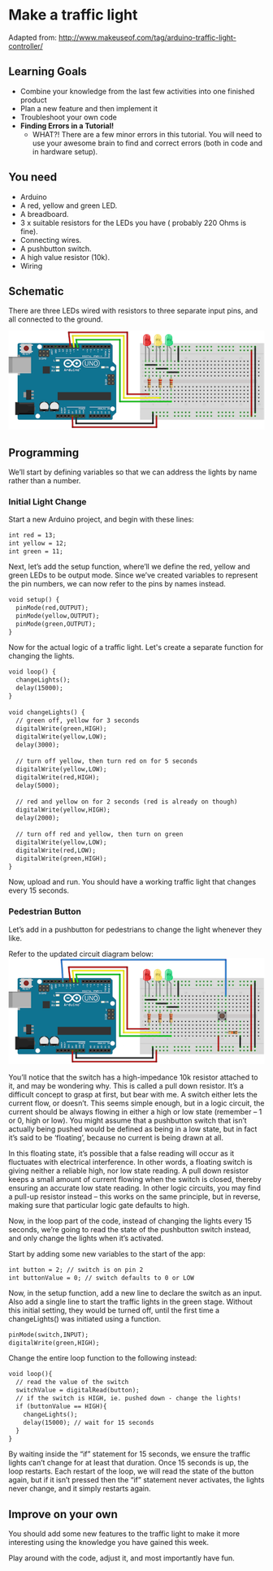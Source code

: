 # Make a traffic light
Adapted from: http://www.makeuseof.com/tag/arduino-traffic-light-controller/

## Learning Goals
- Combine your knowledge from the last few activities into one finished product
- Plan a new feature and then implement it
- Troubleshoot your own code
- **Finding Errors in a Tutorial!**
  - WHAT?! There are a few minor errors in this tutorial. You will need to use your awesome brain to find and correct errors (both in code and in hardware setup).

## You need
- Arduino
- A red, yellow and green LED.
- A breadboard.
- 3 x suitable resistors for the LEDs you have ( probably 220 Ohms is fine).
- Connecting wires.
- A pushbutton switch.
- A high value resistor (10k).
- Wiring

## Schematic
There are three LEDs wired with resistors to three separate input pins, and all connected to the ground.

![Traffic Light Schematic](Arduino_Traffic_Light.png)

## Programming
We’ll start by defining variables so that we can address the lights by name rather than a number.

### Initial Light Change
Start a new Arduino project, and begin with these lines:

```
int red = 13;
int yellow = 12;
int green = 11;
```

Next, let’s add the setup function, where’ll we define the red, yellow and green LEDs to be output mode. Since we’ve created variables to represent the pin numbers, we can now refer to the pins by names instead.

```
void setup() {
  pinMode(red,OUTPUT);
  pinMode(yellow,OUTPUT);
  pinMode(green,OUTPUT);
}
```

Now for the actual logic of a traffic light. Let's create a separate function for changing the lights.

```
void loop() {
  changeLights();
  delay(15000);
}

void changeLights() {
  // green off, yellow for 3 seconds
  digitalWrite(green,HIGH);
  digitalWrite(yellow,LOW);
  delay(3000);

  // turn off yellow, then turn red on for 5 seconds
  digitalWrite(yellow,LOW);
  digitalWrite(red,HIGH);
  delay(5000);

  // red and yellow on for 2 seconds (red is already on though)
  digitalWrite(yellow,HIGH);
  delay(2000);

  // turn off red and yellow, then turn on green
  digitalWrite(yellow,LOW);
  digitalWrite(red,LOW);
  digitalWrite(green,HIGH);
}
```

Now, upload and run. You should have a working traffic light that changes every 15 seconds.

### Pedestrian Button
Let’s add in a pushbutton for pedestrians to change the light whenever they like.

Refer to the updated circuit diagram below:
![Traffic Light Schematic with Button](Arduino_Traffic_Light_With_Button.png)

You’ll notice that the switch has a high-impedance 10k resistor attached to it, and may be wondering why. This is called a pull down resistor. It’s a difficult concept to grasp at first, but bear with me.
A switch either lets the current flow, or doesn’t. This seems simple enough, but in a logic circuit, the current should be always flowing in either a high or low state (remember – 1 or 0, high or low). You might assume that a pushbutton switch that isn’t actually being pushed would be defined as being in a low state, but in fact it’s said to be ‘floating’, because no current is being drawn at all.

In this floating state, it’s possible that a false reading will occur as it fluctuates with electrical interference. In other words, a floating switch is giving neither a reliable high, nor low state reading. A pull down resistor keeps a small amount of current flowing when the switch is closed, thereby ensuring an accurate low state reading. In other logic circuits, you may find a pull-up resistor instead – this works on the same principle, but in reverse, making sure that particular logic gate defaults to high.

Now, in the loop part of the code, instead of changing the lights every 15 seconds, we’re going to read the state of the pushbutton switch instead, and only change the lights when it’s activated.

Start by adding some new variables to the start of the app:

```
int button = 2; // switch is on pin 2
int buttonValue = 0; // switch defaults to 0 or LOW
```

Now, in the setup function, add a new line to declare the switch as an input. Also add a single line to start the traffic lights in the green stage. Without this initial setting, they would be turned off, until the first time a changeLights() was initiated using a function.

```
pinMode(switch,INPUT);
digitalWrite(green,HIGH);
```

Change the entire loop function to the following instead:

```
void loop(){
  // read the value of the switch
  switchValue = digitalRead(button);
  // if the switch is HIGH, ie. pushed down - change the lights!
  if (buttonValue == HIGH){
    changeLights();
    delay(15000); // wait for 15 seconds
  }
}
```

By waiting inside the “if” statement for 15 seconds, we ensure the traffic lights can’t change for at least that duration. Once 15 seconds is up, the loop restarts. Each restart of the loop, we will read the state of the button again, but if it isn’t pressed then the “if” statement never activates, the lights never change, and it simply restarts again.

## Improve on your own
You should add some new features to the traffic light to make it more interesting using the knowledge you have gained this week.

Play around with the code, adjust it, and most importantly have fun.
